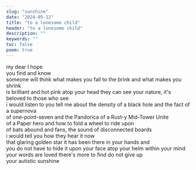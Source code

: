 ```yaml
---
slug: "sunshine"
date: "2024-05-12"
title: "to a lonesome child"
header: "to a lonesome child"
description: ""
keywords: ""
toc: false
poem: true
---
```


my dear I hope<br />
you find and know<br />
someone will think
what makes you fall to the brink
and what makes you shrink<br />
is brilliant and hot pink
atop your head they can see
your nature, it's beloved to those who see<br />
i would listen to you tell me
about the density of a black hole
and the fact of a supernova<br />
of one-point-seven and the Pandorica
of a Rust-y Mid-Tower Unite<br />
of a Paper hero and how to fold
a wheel to ride upon<br />
of bats abound and
fans, the sound
of disconnected boards<br />
i would tell you how
they hear it now<br />
that glaring golden star
it has been there
in your hands and<br />
you do not have to hide it
upon your face
atop your helm
within your mind<br />
your words are loved
there's more to find
do not give up<br />
your autistic sunshine
